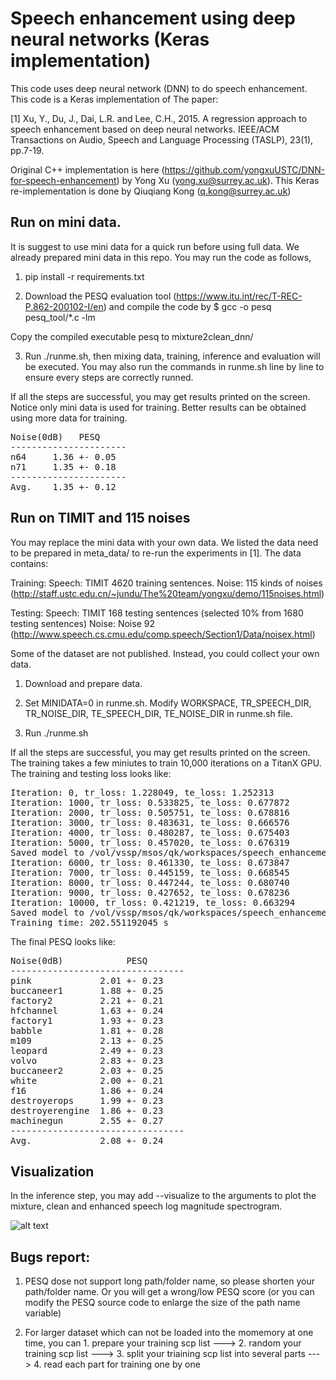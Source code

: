 # Speech enhancement using deep neural networks (Keras implementation)

This code uses deep neural network (DNN) to do speech enhancement. This code is a Keras implementation of The paper:

[1] Xu, Y., Du, J., Dai, L.R. and Lee, C.H., 2015. A regression approach to speech enhancement based on deep neural networks. IEEE/ACM Transactions on Audio, Speech and Language Processing (TASLP), 23(1), pp.7-19.

Original C++ implementation is here (https://github.com/yongxuUSTC/DNN-for-speech-enhancement) by Yong Xu (yong.xu@surrey.ac.uk). This Keras re-implementation is done by Qiuqiang Kong (q.kong@surrey.ac.uk)

## Run on mini data. 
It is suggest to use mini data for a quick run before using full data. We already prepared mini data in this repo. You may run the code as follows, 

1. pip install -r requirements.txt

2. Download the PESQ evaluation tool (https://www.itu.int/rec/T-REC-P.862-200102-I/en) and compile the code by $ gcc -o pesq pesq_tool/*.c -lm

Copy the compiled executable pesq to mixture2clean_dnn/

3. Run ./runme.sh, then mixing data, training, inference and evaluation will be executed. You may also run the commands in runme.sh line by line to ensure every steps are correctly runned. 

If all the steps are successful, you may get results printed on the screen. Notice only mini data is used for training. Better results can be obtained using more data for training. 

<pre>
Noise(0dB)   PESQ
----------------------
n64     1.36 +- 0.05
n71     1.35 +- 0.18
----------------------
Avg.    1.35 +- 0.12
</pre>

## Run on TIMIT and 115 noises
You may replace the mini data with your own data. We listed the data need to be prepared in meta_data/ to re-run the experiments in [1]. The data contains:

Training:
Speech: TIMIT 4620 training sentences. 
Noise: 115 kinds of noises (http://staff.ustc.edu.cn/~jundu/The%20team/yongxu/demo/115noises.html)

Testing:
Speech: TIMIT 168 testing sentences (selected 10% from 1680 testing sentences)
Noise: Noise 92 (http://www.speech.cs.cmu.edu/comp.speech/Section1/Data/noisex.html)

Some of the dataset are not published. Instead, you could collect your own data. 

1. Download and prepare data. 

2. Set MINIDATA=0 in runme.sh. Modify WORKSPACE, TR_SPEECH_DIR, TR_NOISE_DIR, TE_SPEECH_DIR, TE_NOISE_DIR in runme.sh file. 

3. Run ./runme.sh

If all the steps are successful, you may get results printed on the screen. The training takes a few miniutes to train 10,000 iterations on a TitanX GPU. The training and testing loss looks like:

<pre>
Iteration: 0, tr_loss: 1.228049, te_loss: 1.252313
Iteration: 1000, tr_loss: 0.533825, te_loss: 0.677872
Iteration: 2000, tr_loss: 0.505751, te_loss: 0.678816
Iteration: 3000, tr_loss: 0.483631, te_loss: 0.666576
Iteration: 4000, tr_loss: 0.480287, te_loss: 0.675403
Iteration: 5000, tr_loss: 0.457020, te_loss: 0.676319
Saved model to /vol/vssp/msos/qk/workspaces/speech_enhancement/models/0db/md_5000iters.h5
Iteration: 6000, tr_loss: 0.461330, te_loss: 0.673847
Iteration: 7000, tr_loss: 0.445159, te_loss: 0.668545
Iteration: 8000, tr_loss: 0.447244, te_loss: 0.680740
Iteration: 9000, tr_loss: 0.427652, te_loss: 0.678236
Iteration: 10000, tr_loss: 0.421219, te_loss: 0.663294
Saved model to /vol/vssp/msos/qk/workspaces/speech_enhancement/models/0db/md_10000iters.h5
Training time: 202.551192045 s
</pre>

The final PESQ looks like:

<pre>
Noise(0dB)            PESQ
---------------------------------
pink             2.01 +- 0.23
buccaneer1       1.88 +- 0.25
factory2         2.21 +- 0.21
hfchannel        1.63 +- 0.24
factory1         1.93 +- 0.23
babble           1.81 +- 0.28
m109             2.13 +- 0.25
leopard          2.49 +- 0.23
volvo            2.83 +- 0.23
buccaneer2       2.03 +- 0.25
white            2.00 +- 0.21
f16              1.86 +- 0.24
destroyerops     1.99 +- 0.23
destroyerengine  1.86 +- 0.23
machinegun       2.55 +- 0.27
---------------------------------
Avg.             2.08 +- 0.24
</pre>


## Visualization
In the inference step, you may add --visualize to the arguments to plot the mixture, clean and enhanced speech log magnitude spectrogram. 

![alt text](https://github.com/yongxuUSTC/deep_learning_based_speech_enhancement_keras_python/blob/master/mixture2clean_dnn/appendix/enhanced_log_sp.png)

## Bugs report:
1. PESQ dose not support long path/folder name, so please shorten your path/folder name. Or you will get a wrong/low PESQ score (or you can modify the PESQ source code to enlarge the size of the path name variable)

2. For larger dataset which can not be loaded into the momemory at one time, you can 1. prepare your training scp list ---> 2. random your training scp list ---> 3. split your triaining scp list into several parts ---> 4. read each part for training one by one
